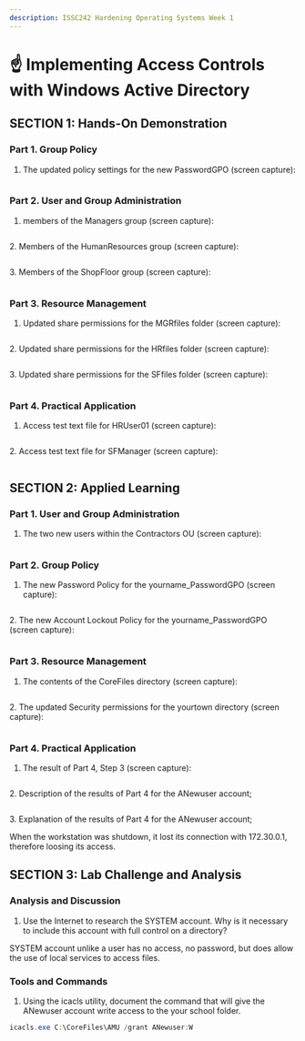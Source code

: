```yaml
---
description: ISSC242 Hardening Operating Systems Week 1
---
```


# ☝ Implementing Access Controls with Windows Active Directory



## SECTION 1: Hands-On Demonstration&#x20;

### Part 1. Group Policy&#x20;

&#x20;

1. The updated policy settings for the new PasswordGPO (screen capture):&#x20;

<figure><img src=".gitbook/assets/image (3) (1) (1).png" alt=""><figcaption></figcaption></figure>

### Part 2. User and Group Administration&#x20;

1. members of the Managers group (screen capture):&#x20;

<figure><img src=".gitbook/assets/image (1) (1).png" alt=""><figcaption></figcaption></figure>

2\. Members of the HumanResources group (screen capture):&#x20;

<figure><img src=".gitbook/assets/image (1) (2).png" alt=""><figcaption></figcaption></figure>

3\. Members of the ShopFloor group (screen capture):&#x20;

<figure><img src=".gitbook/assets/image (7) (1).png" alt=""><figcaption></figcaption></figure>

### Part 3. Resource Management&#x20;

1. Updated share permissions for the MGRfiles folder (screen capture):&#x20;

<figure><img src=".gitbook/assets/image (8).png" alt=""><figcaption></figcaption></figure>

2\. Updated share permissions for the HRfiles folder (screen capture):&#x20;

<figure><img src=".gitbook/assets/image (2) (1).png" alt=""><figcaption></figcaption></figure>

3\. Updated share permissions for the SFfiles folder (screen capture):&#x20;

<figure><img src=".gitbook/assets/image (5) (1).png" alt=""><figcaption></figcaption></figure>

### Part 4. Practical Application

1. Access test text file for HRUser01 (screen capture):&#x20;

<figure><img src=".gitbook/assets/image (6) (1).png" alt=""><figcaption></figcaption></figure>

2\. Access test text file for SFManager (screen capture):&#x20;

<figure><img src=".gitbook/assets/image (9).png" alt=""><figcaption></figcaption></figure>

## SECTION 2: Applied Learning&#x20;

### Part 1. User and Group Administration&#x20;

1. The two new users within the Contractors OU (screen capture):&#x20;

<figure><img src=".gitbook/assets/image (12) (1).png" alt=""><figcaption></figcaption></figure>

### Part 2. Group Policy&#x20;

1. The new Password Policy for the yourname\_PasswordGPO (screen capture):&#x20;

<figure><img src=".gitbook/assets/image (13).png" alt=""><figcaption></figcaption></figure>

2\. The new Account Lockout Policy for the yourname\_PasswordGPO (screen capture):&#x20;

<figure><img src=".gitbook/assets/image (5).png" alt=""><figcaption></figcaption></figure>

### Part 3. Resource Management&#x20;

1. The contents of the CoreFiles directory (screen capture):&#x20;

<figure><img src=".gitbook/assets/image (11).png" alt=""><figcaption></figcaption></figure>

2\. The updated Security permissions for the yourtown directory (screen capture):&#x20;

<figure><img src=".gitbook/assets/image (4).png" alt=""><figcaption></figcaption></figure>

### Part 4. Practical Application&#x20;

1. The result of Part 4, Step 3 (screen capture):&#x20;

<figure><img src=".gitbook/assets/image (3) (1).png" alt=""><figcaption></figcaption></figure>

2\. Description of the results of Part 4 for the ANewuser account;&#x20;

<figure><img src=".gitbook/assets/image (10).png" alt=""><figcaption></figcaption></figure>

3\. Explanation of the results of Part 4 for the ANewuser account;&#x20;

When the workstation was shutdown, it lost its connection with 172.30.0.1, therefore loosing its access.

## SECTION 3: Lab Challenge and Analysis&#x20;

### Analysis and Discussion&#x20;

1. Use the Internet to research the SYSTEM account. Why is it necessary to include this account with full control on a directory?

SYSTEM account unlike a user has no access, no password, but does allow the use of local services to access files.

### Tools and Commands&#x20;

1. Using the icacls utility, document the command that will give the ANewuser account write access to the your school folder.&#x20;

```powershell
icacls.exe C:\CoreFiles\AMU /grant ANewuser:W
```
